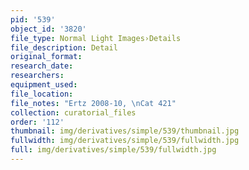 ```yaml
---
pid: '539'
object_id: '3820'
file_type: Normal Light Images›Details
file_description: Detail
original_format:
research_date:
researchers:
equipment_used:
file_location:
file_notes: "Ertz 2008-10, \nCat 421"
collection: curatorial_files
order: '112'
thumbnail: img/derivatives/simple/539/thumbnail.jpg
fullwidth: img/derivatives/simple/539/fullwidth.jpg
full: img/derivatives/simple/539/fullwidth.jpg
---
```

